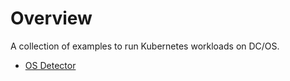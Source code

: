 # Overview

A collection of examples to run Kubernetes workloads on DC/OS.

* [OS Detector](os-detector/os-detector.md)